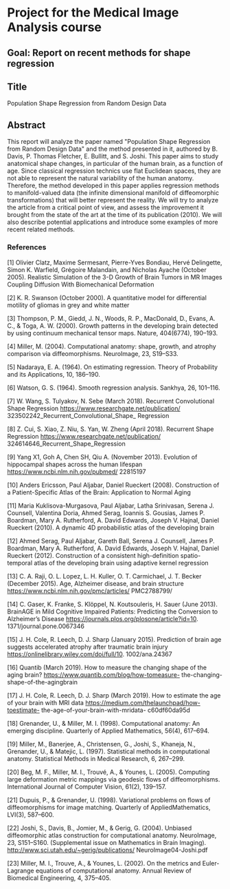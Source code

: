 # Project for the Medical Image Analysis course
## Goal: Report on recent methods for shape regression

## Title
Population Shape Regression from Random Design Data

## Abstract
This report will analyze the paper named "Population Shape Regression from Random Design Data" and the method presented in it, authored by B. Davis, P. Thomas Fletcher, E. Bullitt, and S. Joshi. This paper aims to study anatomical shape changes, in particular of the human brain, as a function of age. Since classical regression technics use flat Euclidean spaces, they are not
able to represent the natural variability of the human anatomy. Therefore, the method developed in this paper applies regression methods to manifold-valued data (the infinite dimensional manifold of diffeomorphic transformations) that will better represent the reality.
We will try to analyze the article from a critical point of view, and assess the improvement it brought from the state of the art at the time of its publication (2010). We will also describe potential applications and introduce some examples of more recent related methods.


### References
[1] Olivier Clatz, Maxime Sermesant, Pierre-Yves
Bondiau, Hervé Delingette, Simon K. Warfield,
Grégoire Malandain, and Nicholas Ayache (October
2005). Realistic Simulation of the 3-D
Growth of Brain Tumors in MR Images Coupling
Diffusion With Biomechanical Deformation

[2] K. R. Swanson (October 2000). A quantitative
model for differential motility of gliomas in grey
and white matter

[3] Thompson, P. M., Giedd, J. N., Woods, R. P.,
MacDonald, D., Evans, A. C., & Toga, A. W.
(2000). Growth patterns in the developing brain
detected by using continuum mechanical tensor
maps. Nature, 404(6774), 190–193.

[4] Miller, M. (2004). Computational anatomy:
shape, growth, and atrophy comparison via diffeomorphisms.
NeuroImage, 23, S19–S33.

[5] Nadaraya, E. A. (1964). On estimating regression.
Theory of Probability and its Applications,
10, 186–190.

[6] Watson, G. S. (1964). Smooth regression analysis.
Sankhya, 26, 101–116.

[7] W. Wang, S. Tulyakov, N. Sebe (March 2018).
Recurrent Convolutional Shape Regression
https://www.researchgate.net/publication/
323502242_Recurrent_Convolutional_Shape_
Regression

[8] Z. Cui, S. Xiao, Z. Niu, S. Yan, W. Zheng (April
2018). Recurrent Shape Regression
https://www.researchgate.net/publication/
324614646_Recurrent_Shape_Regression

[9] Yang X1, Goh A, Chen SH, Qiu A. (November
2013). Evolution of hippocampal shapes across
the human lifespan
https://www.ncbi.nlm.nih.gov/pubmed/
22815197

[10] Anders Ericsson, Paul Aljabar, Daniel Rueckert
(2008). Construction of a Patient-Specific
Atlas of the Brain: Application to Normal Aging

[11] Maria Kuklisova-Murgasova, Paul Aljabar,
Latha Srinivasan, Serena J. Counsell, Valentina
Doria, Ahmed Serag, Ioannis S. Gousias, James
P. Boardman, Mary A. Rutherford, A. David
Edwards, Joseph V. Hajnal, Daniel Rueckert
(2010). A dynamic 4D probabilistic atlas of the
developing brain

[12] Ahmed Serag, Paul Aljabar, Gareth Ball,
Serena J. Counsell, James P. Boardman, Mary
A. Rutherford, A. David Edwards, Joseph V.
Hajnal, Daniel Rueckert (2012). Construction
of a consistent high-definition spatio-temporal
atlas of the developing brain using adaptive
kernel regression

[13] C. A. Raji, O. L. Lopez, L. H. Kuller, O. T.
Carmichael, J. T. Becker (December 2015). Age,
Alzheimer disease, and brain structure
https://www.ncbi.nlm.nih.gov/pmc/articles/
PMC2788799/

[14] C. Gaser, K. Franke, S. Klöppel, N. Koutsouleris,
H. Sauer (June 2013). BrainAGE in
Mild Cognitive Impaired Patients: Predicting the
Conversion to Alzheimer’s Disease
https://journals.plos.org/plosone/article?id=10.
1371/journal.pone.0067346

[15] J. H. Cole, R. Leech, D. J. Sharp (January
2015). Prediction of brain age suggests accelerated
atrophy after traumatic brain injury
https://onlinelibrary.wiley.com/doi/full/10.
1002/ana.24367

[16] Quantib (March 2019). How to measure the
changing shape of the aging brain?
https://www.quantib.com/blog/how-tomeasure-
the-changing-shape-of-the-agingbrain

[17] J. H. Cole, R. Leech, D. J. Sharp (March 2019).
How to estimate the age of your brain with MRI
data
https://medium.com/thelaunchpad/how-toestimate-
the-age-of-your-brain-with-mridata-
c60df60da95d

[18] Grenander, U., & Miller, M. I. (1998). Computational
anatomy: An emerging discipline.
Quarterly of Applied Mathematics, 56(4),
617–694.

[19] Miller, M., Banerjee, A., Christensen, G.,
Joshi, S., Khaneja, N., Grenander, U., & Matejic,
L. (1997). Statistical methods in computational
anatomy.
Statistical Methods in Medical Research, 6,
267–299.

[20] Beg, M. F., Miller, M. I., Trouvé, A., & Younes,
L. (2005). Computing large deformation metric
mappings via geodesic flows of diffeomorphisms.
International Journal of Computer Vision, 61(2),
139–157.

[21] Dupuis, P., & Grenander, U. (1998). Variational
problems on flows of diffeomorphisms for
image matching.
Quarterly of AppliedMathematics, LVI(3),
587–600.

[22] Joshi, S., Davis, B., Jomier, M., & Gerig, G.
(2004). Unbiased diffeomorphic atlas construction
for computational anatomy.
NeuroImage, 23, S151–S160. (Supplemental
issue on Mathematics in Brain Imaging).
http://www.sci.utah.edu/~gerig/publications/
NeuroImage04-Joshi.pdf

[23] Miller, M. I., Trouve, A., & Younes, L. (2002).
On the metrics and Euler-Lagrange equations of
computational anatomy.
Annual Review of Biomedical Engineering, 4,
375–405.
